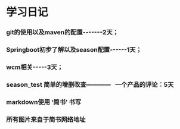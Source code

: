 # 学习日记
###  git的使用以及maven的配置-------2天；
###  Springboot初步了解以及season配置------1天；
###  wcm相关-----3天；
###  season_test 简单的增删改查————   一个产品的评论：5天
### markdown使用 ‘简书’ 书写   
### 所有图片来自于简书网络地址
